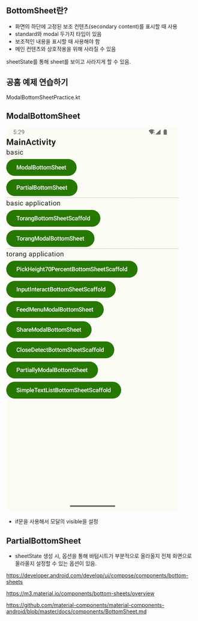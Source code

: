 ## BottomSheet란?

- 화면의 하단에 고정된 보조 컨텐츠(secondary content)를 표시할 때 사용
- standard와 modal 두가지 타입이 있음
- 보조적인 내용을 표시할 때 사용해야 함
- 메인 컨텐츠와 상호작용을 위해 사라질 수 있음

sheetState를 통해 sheet를 보이고 사라지게 할 수 있음.

## 공홈 예제 연습하기
ModalBottomSheetPractice.kt

## ModalBottomSheet

<img src = "./screenshot/ModalBottomSheet.gif" />

- if문을 사용해서 모달의 visible을 설정

## PartialBottomSheet

- sheetState 생성 시, 옵션을 통해 바텀시트가 부분적으로 올라올지 전체 화면으로 올라올지 설정할 수 있는 옵션이 있음.

https://developer.android.com/develop/ui/compose/components/bottom-sheets

https://m3.material.io/components/bottom-sheets/overview

https://github.com/material-components/material-components-android/blob/master/docs/components/BottomSheet.md